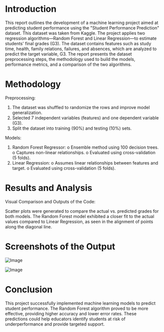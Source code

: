 # Introduction
This report outlines the development of a machine learning project aimed at predicting student performance using the "Student Performance Prediction" dataset. This dataset was taken from Kaggle. The project applies two regression algorithms—Random Forest and Linear Regression—to estimate students' final grades (G3). The dataset contains features such as study time, health, family relations, failures, and absences, which are analyzed to predict the target variable, G3.
The report presents the dataset preprocessing steps, the methodology used to build the models, performance metrics, and a comparison of the two algorithms.
# Methodology
Preprocessing:
1.	The dataset was shuffled to randomize the rows and improve model generalization.
2.	Selected 7 independent variables (features) and one dependent variable (G3).
3.	Split the dataset into training (90%) and testing (10%) sets.
   
Models:
1.	Random Forest Regressor:
o	Ensemble method using 100 decision trees.
o	Captures non-linear relationships.
o	Evaluated using cross-validation (5 folds).
2.	Linear Regression:
o	Assumes linear relationships between features and target.
o	Evaluated using cross-validation (5 folds).

# Results and Analysis
Visual Comparison and Outputs of the Code:

Scatter plots were generated to compare the actual vs. predicted grades for both models. The Random Forest model exhibited a closer fit to the actual values compared to Linear Regression, as seen in the alignment of points along the diagonal line.
# Screenshots of the Output
![Image](https://github.com/user-attachments/assets/c9a626ed-cfe3-4457-875d-33100ccbef88)

![Image](https://github.com/user-attachments/assets/f8b201d2-2989-467d-bd81-276c311f36c3)

# Conclusion
This project successfully implemented machine learning models to predict student performance. The Random Forest algorithm proved to be more effective, providing higher accuracy and lower error rates. These predictions could help educators identify students at risk of underperformance and provide targeted support.



